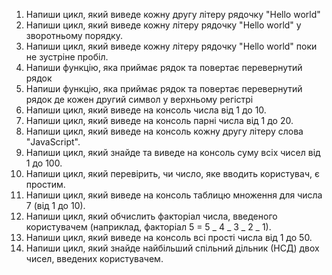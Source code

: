 1. Напиши цикл, який виведе кожну другу літеру рядочку "Hello world"
1. Напиши цикл, який виведе кожну літеру рядочку "Hello world" у зворотньому порядку.
1. Напиши цикл, який виведе кожну літеру рядочку "Hello world" поки не зустріне пробіл.
1. Напиши функцію, яка приймає рядок та повертає перевернутий рядок
1. Напиши функцію, яка приймає рядок та повертає перевернутий рядок де кожен другий символ у верхньому регістрі
1. Напиши цикл, який виведе на консоль числа від 1 до 10.
1. Напиши цикл, який виведе на консоль парні числа від 1 до 20.
1. Напиши цикл, який виведе на консоль кожну другу літеру слова "JavaScript".
1. Напиши цикл, який знайде та виведе на консоль суму всіх чисел від 1 до 100.
1. Напиши цикл, який перевірить, чи число, яке вводить користувач, є простим.
1. Напиши цикл, який виведе на консоль таблицю множення для числа 7 (від 1 до 10).
1. Напиши цикл, який обчислить факторіал числа, введеного користувачем (наприклад, факторіал 5 = 5 _ 4 _ 3 _ 2 _ 1).
1. Напиши цикл, який виведе на консоль всі прості числа від 1 до 50.
1. Напиши цикл, який знайде найбільший спільний дільник (НСД) двох чисел, введених користувачем.
